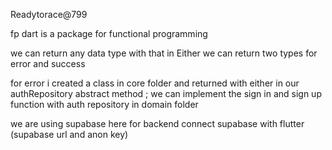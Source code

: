 Readytorace@799

fp dart is a package for functional programming 

we can return any data type with that 
in Either we can return two types for error and success

for error i created a class in core folder and returned with either in our authRepository abstract method ;
we can implement the sign in and sign up function with auth repository in domain folder

we are using supabase here for backend
connect supabase with flutter (supabase url and anon key)

